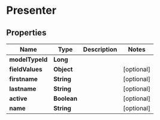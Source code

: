 

# Presenter


## Properties

| Name | Type | Description | Notes |
|------------ | ------------- | ------------- | -------------|
|**modelTypeId** | **Long** |  |  |
|**fieldValues** | **Object** |  |  [optional] |
|**firstname** | **String** |  |  [optional] |
|**lastname** | **String** |  |  [optional] |
|**active** | **Boolean** |  |  [optional] |
|**name** | **String** |  |  [optional] |



